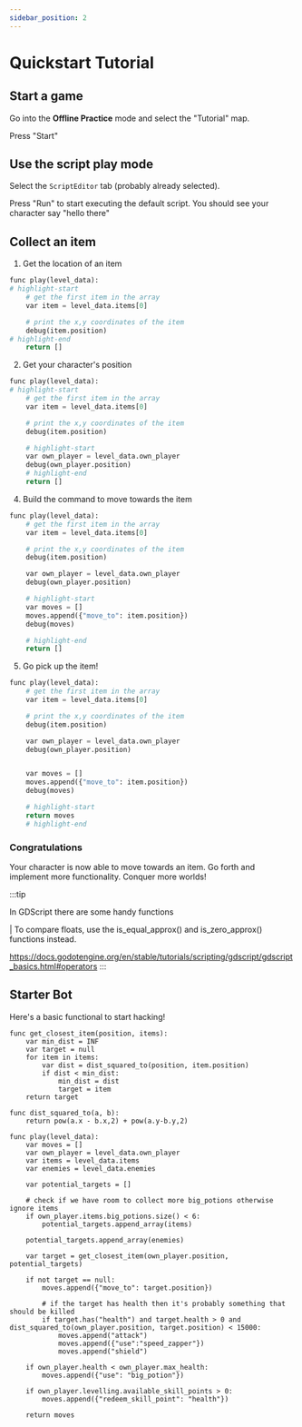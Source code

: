 ```yaml
---
sidebar_position: 2
---
```


# Quickstart Tutorial

## Start a game

Go into the **Offline Practice** mode and select the "Tutorial" map.

Press "Start"

## Use the script play mode

Select the `ScriptEditor` tab (probably already selected).

Press "Run" to start executing the default script. You should see your character say "hello there"

## Collect an item

1. Get the location of an item

```python
func play(level_data):
# highlight-start
	# get the first item in the array
	var item = level_data.items[0]

	# print the x,y coordinates of the item
	debug(item.position)
# highlight-end
	return []
```

2. Get your character's position

```python
func play(level_data):
# highlight-start
	# get the first item in the array
	var item = level_data.items[0]

	# print the x,y coordinates of the item
	debug(item.position)

	# highlight-start
	var own_player = level_data.own_player
	debug(own_player.position)
	# highlight-end
	return []
```

4. Build the command to move towards the item

```python
func play(level_data):
	# get the first item in the array
	var item = level_data.items[0]

	# print the x,y coordinates of the item
	debug(item.position)

	var own_player = level_data.own_player
	debug(own_player.position)

	# highlight-start
	var moves = []
	moves.append({"move_to": item.position})
	debug(moves)

	# highlight-end
	return []
```

5. Go pick up the item!

```python
func play(level_data):
	# get the first item in the array
	var item = level_data.items[0]

	# print the x,y coordinates of the item
	debug(item.position)

	var own_player = level_data.own_player
	debug(own_player.position)


	var moves = []
	moves.append({"move_to": item.position})
	debug(moves)

	# highlight-start
	return moves
	# highlight-end
```

### Congratulations

Your character is now able to move towards an item. Go forth and implement more functionality. Conquer more worlds!

:::tip

In GDScript there are some handy functions

| To compare floats, use the is_equal_approx() and is_zero_approx() functions instead.

https://docs.godotengine.org/en/stable/tutorials/scripting/gdscript/gdscript_basics.html#operators
:::

## Starter Bot

Here's a basic functional to start hacking!

```
func get_closest_item(position, items):
	var min_dist = INF
	var target = null
	for item in items:
		var dist = dist_squared_to(position, item.position)
		if dist < min_dist:
			min_dist = dist
			target = item
	return target

func dist_squared_to(a, b):
	return pow(a.x - b.x,2) + pow(a.y-b.y,2)

func play(level_data):
	var moves = []
	var own_player = level_data.own_player
	var items = level_data.items
	var enemies = level_data.enemies

	var potential_targets = []

	# check if we have room to collect more big_potions otherwise ignore items
	if own_player.items.big_potions.size() < 6:
		potential_targets.append_array(items)

	potential_targets.append_array(enemies)

	var target = get_closest_item(own_player.position, potential_targets)

	if not target == null:
		moves.append({"move_to": target.position})

		# if the target has health then it's probably something that should be killed
		if target.has("health") and target.health > 0 and dist_squared_to(own_player.position, target.position) < 15000:
			moves.append("attack")
			moves.append({"use":"speed_zapper"})
			moves.append("shield")

	if own_player.health < own_player.max_health:
		moves.append({"use": "big_potion"})

	if own_player.levelling.available_skill_points > 0:
		moves.append({"redeem_skill_point": "health"})

	return moves
```
